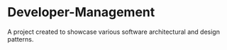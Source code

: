 # Developer-Management

A project created to showcase various software architectural and design patterns.